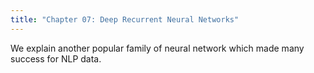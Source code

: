 ```yaml
---
title: "Chapter 07: Deep Recurrent Neural Networks"
---
```

We explain another popular family of neural network which made many success for NLP data. 